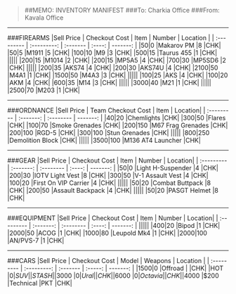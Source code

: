 > ##MEMO: INVENTORY MANIFEST
> ###To: Charkia Office
> ###From: Kavala Office

----------
###FIREARMS
|Sell Price | Checkout Cost | Item    	 | Number | Location |
| :--------- | :---------: | :------- | :----: | -------: |
|$50    |$0  |Makarov PM	|8	|CHK|
|$50    |$5  |M1911		|5	|CHK|
|$100   |$10  |M9		    |3	|CHK|
|$500   |$15  |Taurus 455 |1  |CHK|
|||||
|$200   |$15  |M1014		|2	|CHK|
|$200   |$15  |MP5A5 		|4	|CHK|
|$700   |$30  |MP5SD6 	|2	|CHK|
|||||
|$200   |$35  |AKS74		|4	|CHK|
|$200   |$30  |AKS74U		|4	|CHK|
|$2100   |$50  |M4A1		|1	|CHK|
|$1500   |$50  |M4A3 		|3	|CHK|
|||||
|$100   |$25  |AKS		|4	|CHK|
|$100   |$20  |AKM		|4	|CHK|
|$600   |$35  |M14		|3	|CHK|
|||||
|$3000  |$40  |M21 		|1	|CHK|
|||||
|$2500  |$70  |M203   |1  |CHK|

***

###ORDNANCE
|Sell Price | Team Checkout Cost | Item	| Location|
| :--------- | :-------: | :-------- | -------: |
|$40   |$20  |Chemlights	    |CHK|
|$300   |$50 |Flares         |CHK|
|$100   |$70  |Smoke Grenades   |CHK|
|$200   |$150  |M67 Frag Grenades   |CHK|
|$200  |$100  |RGD-5   |CHK|
|$300  |$100  |Stun Grenades   |CHK|
|||||
|$800  |$250  |Demolition Block   |CHK|
|||||
|$3500  |$100  |M136 AT4 Launcher   |CHK|

***

###GEAR
|Sell Price | Checkout Cost | Item	| Number | Location|
| :--------- | :-------: | :-------- | :----: | -------: |
|$50    |$0  |Light H-Suspender	|4	|CHK|
|$200   |$30  |IOTV Light Vest	|8	|CHK|
|$300   |$50  |V-1 Assault Vest	|4	|CHK|
|$100   |$20  |First On VIP Carrier 	|4	|CHK|
|||||
|$50    |$20  |Combat Buttpack	|8	|CHK|
|$200   |$50  |Assault Backpack		|4	|CHK|
|||||
|$50   |$20  |PASGT Helmet		|8	|CHK|

***

###EQUIPMENT
|Sell Price | Checkout Cost | Item	| Number | Location|
| :--------- | :-------: | :-------- | :----: | -------: |
|||||
|$400     |$20  |Bipod    |1  |CHK|
|$2000    |$50  |ACOG     |1  |CHK|
|$1000    |$80  |Leupold Mk4  |1  |CHK|
|$2000   |$100  |AN/PVS-7      |1	|CHK|

***

###CARS
|Sell Price | Checkout Cost  | Model   | Weapons 	 | Location |
| :--------- | :---------: | :------- | :-----: | -------: |
|$1500  |$0     |Offroad	|   	|CHK|
|HOT    |$0     |SUV		  |     |STASH|
|$3000  |$0     |Ural     |     |CHK|
|$6000  |$0     |Octavia      |     |CHK|
|$4000  |$200   |Technical    |PKT  |CHK|
